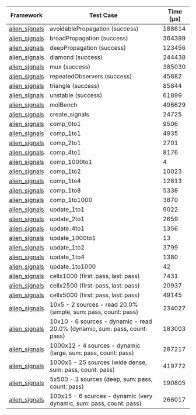 | Framework | Test Case | Time (μs) |
| --- | --- | --- |
| [alien_signals](https://github.com/medz/alien-signals-dart) | avoidablePropagation (success) | 188614 |
| [alien_signals](https://github.com/medz/alien-signals-dart) | broadPropagation (success) | 364399 |
| [alien_signals](https://github.com/medz/alien-signals-dart) | deepPropagation (success) | 123456 |
| [alien_signals](https://github.com/medz/alien-signals-dart) | diamond (success) | 244438 |
| [alien_signals](https://github.com/medz/alien-signals-dart) | mux (success) | 385030 |
| [alien_signals](https://github.com/medz/alien-signals-dart) | repeatedObservers (success) | 45882 |
| [alien_signals](https://github.com/medz/alien-signals-dart) | triangle (success) | 85844 |
| [alien_signals](https://github.com/medz/alien-signals-dart) | unstable (success) | 61899 |
| [alien_signals](https://github.com/medz/alien-signals-dart) | molBench | 496629 |
| [alien_signals](https://github.com/medz/alien-signals-dart) | create_signals | 24725 |
| [alien_signals](https://github.com/medz/alien-signals-dart) | comp_0to1 | 9506 |
| [alien_signals](https://github.com/medz/alien-signals-dart) | comp_1to1 | 4935 |
| [alien_signals](https://github.com/medz/alien-signals-dart) | comp_2to1 | 2701 |
| [alien_signals](https://github.com/medz/alien-signals-dart) | comp_4to1 | 8176 |
| [alien_signals](https://github.com/medz/alien-signals-dart) | comp_1000to1 | 4 |
| [alien_signals](https://github.com/medz/alien-signals-dart) | comp_1to2 | 10023 |
| [alien_signals](https://github.com/medz/alien-signals-dart) | comp_1to4 | 12613 |
| [alien_signals](https://github.com/medz/alien-signals-dart) | comp_1to8 | 5338 |
| [alien_signals](https://github.com/medz/alien-signals-dart) | comp_1to1000 | 3870 |
| [alien_signals](https://github.com/medz/alien-signals-dart) | update_1to1 | 9022 |
| [alien_signals](https://github.com/medz/alien-signals-dart) | update_2to1 | 2659 |
| [alien_signals](https://github.com/medz/alien-signals-dart) | update_4to1 | 1356 |
| [alien_signals](https://github.com/medz/alien-signals-dart) | update_1000to1 | 13 |
| [alien_signals](https://github.com/medz/alien-signals-dart) | update_1to2 | 3799 |
| [alien_signals](https://github.com/medz/alien-signals-dart) | update_1to4 | 1380 |
| [alien_signals](https://github.com/medz/alien-signals-dart) | update_1to1000 | 42 |
| [alien_signals](https://github.com/medz/alien-signals-dart) | cellx1000 (first: pass, last: pass) | 7431 |
| [alien_signals](https://github.com/medz/alien-signals-dart) | cellx2500 (first: pass, last: pass) | 20937 |
| [alien_signals](https://github.com/medz/alien-signals-dart) | cellx5000 (first: pass, last: pass) | 49145 |
| [alien_signals](https://github.com/medz/alien-signals-dart) | 10x5 - 2 sources - read 20.0% (simple, sum: pass, count: pass) | 234027 |
| [alien_signals](https://github.com/medz/alien-signals-dart) | 10x10 - 6 sources - dynamic - read 20.0% (dynamic, sum: pass, count: pass) | 183003 |
| [alien_signals](https://github.com/medz/alien-signals-dart) | 1000x12 - 4 sources - dynamic (large, sum: pass, count: pass) | 287217 |
| [alien_signals](https://github.com/medz/alien-signals-dart) | 1000x5 - 25 sources (wide dense, sum: pass, count: pass) | 419772 |
| [alien_signals](https://github.com/medz/alien-signals-dart) | 5x500 - 3 sources (deep, sum: pass, count: pass) | 190805 |
| [alien_signals](https://github.com/medz/alien-signals-dart) | 100x15 - 6 sources - dynamic (very dynamic, sum: pass, count: pass) | 266017 |
